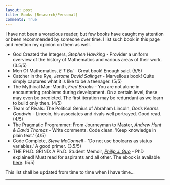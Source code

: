 ```yaml
---
layout: post
title: Books [Research/Personal]
comments: True
---
```


I have not been a voracious reader, but few books have caught my attention or been recommended by someone over time. I list such book in this page and mention my opinion on them as well. 

* God Created the Integers, *Stephen Hawking* - Provider a uniform overview of the history of Mathematics and various areas of their work. (3.5/5) 
* Men Of Mathematics, *E T Bel* - Great book! Enough said. (5/5)
* Catcher in the Rye, *Jerome David Salinger* - Marvellous book! Quite simply captures what it is like to be a teenager. (5/5)
* The Mythical Man-Month, *Fred Brooks* - You are not alone in encountering problems during development. On a certain level, these may even be predicted. The first iteration may be redundant as we learn to build only then. (4/5) 
* Team of Rivals: The Political Genius of Abraham Lincoln, *Doris Kearns Goodwin* - Lincoln, his associates and rivals well portrayed. Good read. (4/5)
* The Pragmatic Programmer: From Journeyman to Master, *Andrew Hunt & David Thomas* - Write comments. Code clean. 'Keep knowledge in plain text.' (4/5) 
* Code Complete, *Steve McConnell* - 'Do not use booleans as status variables.' A good primer. (3.5/5)
* THE PH.D. GRIND: A Ph.D. Student Memoir, [*Philip J. Guo*](http://pgbovine.net/PhD-memoir.htm) - PhD explained! Must read for aspirants and all other. The ebook is available [here](http://pgbovine.net/PhD-memoir/pguo-PhD-grind.pdf). (5/5)

This list shall be updated from time to time when I have time...

<hr/>
